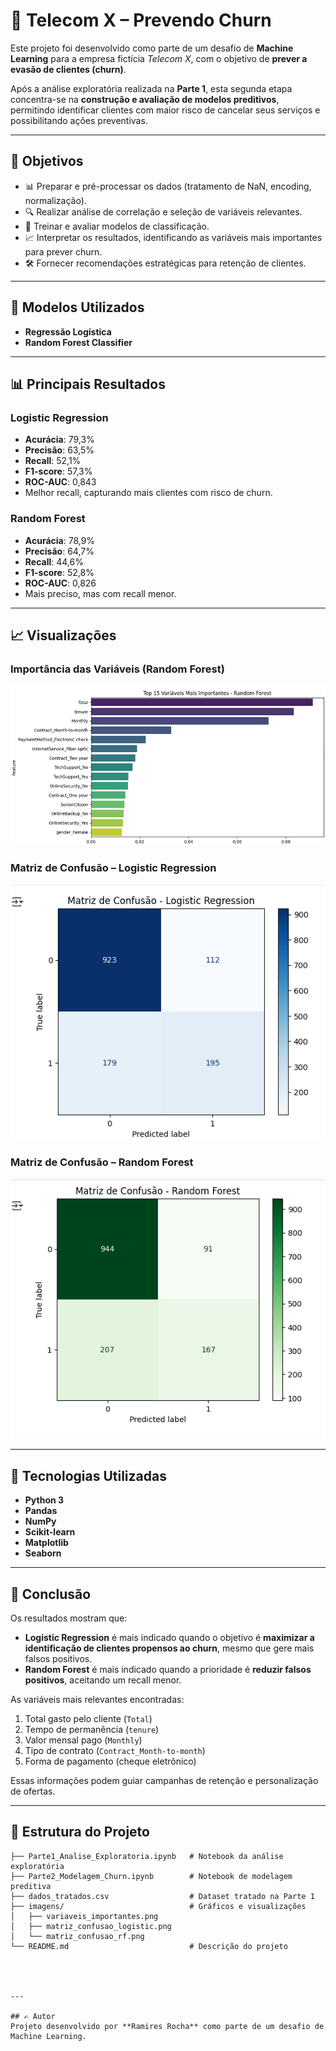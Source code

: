 # 📡 Telecom X – Prevendo Churn

Este projeto foi desenvolvido como parte de um desafio de **Machine Learning** para a empresa fictícia *Telecom X*, com o objetivo de **prever a evasão de clientes (churn)**.  

Após a análise exploratória realizada na **Parte 1**, esta segunda etapa concentra-se na **construção e avaliação de modelos preditivos**, permitindo identificar clientes com maior risco de cancelar seus serviços e possibilitando ações preventivas.

---

## 🎯 Objetivos
- 📊 Preparar e pré-processar os dados (tratamento de NaN, encoding, normalização).
- 🔍 Realizar análise de correlação e seleção de variáveis relevantes.
- 🤖 Treinar e avaliar modelos de classificação.
- 📈 Interpretar os resultados, identificando as variáveis mais importantes para prever churn.
- 🛠️ Fornecer recomendações estratégicas para retenção de clientes.

---

## 🧠 Modelos Utilizados
- **Regressão Logística**
- **Random Forest Classifier**

---

## 📊 Principais Resultados

### **Logistic Regression**
- **Acurácia**: 79,3%  
- **Precisão**: 63,5%  
- **Recall**: 52,1%  
- **F1-score**: 57,3%  
- **ROC-AUC**: 0,843  
- Melhor recall, capturando mais clientes com risco de churn.

### **Random Forest**
- **Acurácia**: 78,9%  
- **Precisão**: 64,7%  
- **Recall**: 44,6%  
- **F1-score**: 52,8%  
- **ROC-AUC**: 0,826  
- Mais preciso, mas com recall menor.

---

## 📈 Visualizações

### Importância das Variáveis (Random Forest)
![Importância das Variáveis](imagens/variaveis_importantes.png)

### Matriz de Confusão – Logistic Regression
![Matriz de Confusão Logistic Regression](imagens/matriz_confusao_logistic.png)

### Matriz de Confusão – Random Forest
![Matriz de Confusão Random Forest](imagens/matriz_confusao_rf.png)

> 
---

## 🚀 Tecnologias Utilizadas
- **Python 3**
- **Pandas**
- **NumPy**
- **Scikit-learn**
- **Matplotlib**
- **Seaborn**

---

## 📌 Conclusão
Os resultados mostram que:
- **Logistic Regression** é mais indicado quando o objetivo é **maximizar a identificação de clientes propensos ao churn**, mesmo que gere mais falsos positivos.
- **Random Forest** é mais indicado quando a prioridade é **reduzir falsos positivos**, aceitando um recall menor.

As variáveis mais relevantes encontradas:
1. Total gasto pelo cliente (`Total`)
2. Tempo de permanência (`tenure`)
3. Valor mensal pago (`Monthly`)
4. Tipo de contrato (`Contract_Month-to-month`)
5. Forma de pagamento (cheque eletrônico)

Essas informações podem guiar campanhas de retenção e personalização de ofertas.

---

## 📂 Estrutura do Projeto
```plaintext
├── Parte1_Analise_Exploratoria.ipynb   # Notebook da análise exploratória
├── Parte2_Modelagem_Churn.ipynb        # Notebook de modelagem preditiva
├── dados_tratados.csv                  # Dataset tratado na Parte 1
├── imagens/                            # Gráficos e visualizações
│   ├── variaveis_importantes.png
│   ├── matriz_confusao_logistic.png
│   └── matriz_confusao_rf.png
└── README.md                           # Descrição do projeto




---

## ✍️ Autor
Projeto desenvolvido por **Ramires Rocha** como parte de um desafio de Machine Learning.
